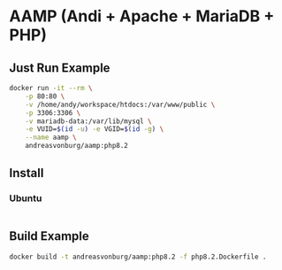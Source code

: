 # AAMP (Andi + Apache + MariaDB + PHP)


## Just Run Example

```bash
docker run -it --rm \
    -p 80:80 \
    -v /home/andy/workspace/htdocs:/var/www/public \
    -p 3306:3306 \
    -v mariadb-data:/var/lib/mysql \
    -e VUID=$(id -u) -e VGID=$(id -g) \
    --name aamp \
    andreasvonburg/aamp:php8.2
```



## Install

### Ubuntu

```bash

```



## Build Example
```bash
docker build -t andreasvonburg/aamp:php8.2 -f php8.2.Dockerfile .
```




